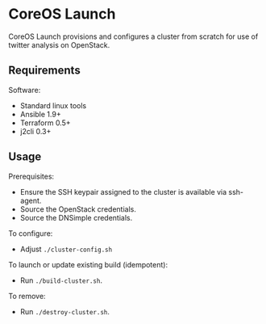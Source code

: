 # CoreOS Launch

CoreOS Launch provisions and configures a cluster from scratch for use of
twitter analysis on OpenStack.

## Requirements

Software:
- Standard linux tools
- Ansible 1.9+
- Terraform 0.5+
- j2cli 0.3+

## Usage

Prerequisites:
- Ensure the SSH keypair assigned to the cluster is available via ssh-agent.
- Source the OpenStack credentials.
- Source the DNSimple credentials.

To configure:
- Adjust `./cluster-config.sh`

To launch or update existing build (idempotent):
- Run `./build-cluster.sh`.

To remove:
- Run `./destroy-cluster.sh`.
